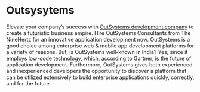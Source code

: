 # Outsysytems
Elevate your company’s success with [OutSystems development company](https://theninehertz.com/low-code-development-company/outsystems-developers) to create a futuristic business empire. Hire OutSystems Consultants from The NineHertz for an innovative application development now.
OutSystems is a good choice among enterprise web & mobile app development platforms for a variety of reasons. But, is OutSystems well-known in India? Yes, since it employs low-code technology, which, according to Gartner, is the future of application development. Furthermore, OutSystems gives both experienced and inexperienced developers the opportunity to discover a platform that can be utilized extensively to build enterprise applications quickly, correctly, and for the future.


